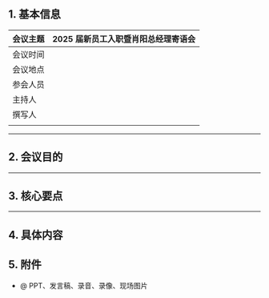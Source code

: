 ## 1. 基本信息 
| 会议主题 | **2025 届新员工入职暨肖阳总经理寄语会** |
| :--- | :----------------------- |
| 会议时间 |                          |
| 会议地点 |                          |
| 参会人员 |                          |
| 主持人  |                          |
| 撰写人  |                          |
|      |                          |

---
## 2. 会议目的 


---
## 3. 核心要点 


----
## 4. 具体内容 


## 5. 附件 
- @ PPT、发言稿、录音、录像、现场图片 
